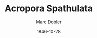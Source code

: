 ---
layout: product
title: Acropora Spathulata
ref: as-1
excerpt: 
tags:
    - Acroporidae
color: green
author:
- Marc Dobler
description: "Acropora tenuis is a species of acroporid coral found in the Red Sea, the Gulf of Aden, the southwest, northwest and northern Indian Ocean, the Persian Gulf, the central Indo-Pacific, Australia, Southeast Asia, Japan, the East China Sea and the oceanic west and central Pacific Ocean. It occurs in tropical shallow reefs on upper slopes and in subtidal habitats, at depths of 8 to 20 metres"
image: acropora-spathulata.jpg
date: 1846-10-28

price: 69
    
---